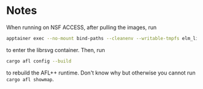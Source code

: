 # Notes

When running on NSF ACCESS, after pulling the images, run

```bash
apptainer exec --no-mount bind-paths --cleanenv --writable-tmpfs elm_librsvg_24.09.sif bash
```

to enter the librsvg container. Then, run

```bash
cargo afl config --build
```

to rebuild the AFL++ runtime. Don't know why but otherwise you cannot run `cargo afl showmap`.

